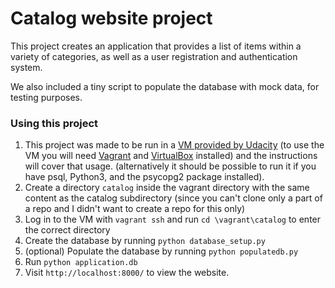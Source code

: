 # Catalog website project
This project creates an application that provides a list of items within a variety of categories, as well as a user registration and authentication system.

We also included a tiny script to populate the database with mock data, for testing purposes.


### Using this project
1. This project was made to be run in a [VM provided by Udacity](https://s3.amazonaws.com/video.udacity-data.com/topher/2018/April/5acfbfa3_fsnd-virtual-machine/fsnd-virtual-machine.zip) (to use the VM you will need [Vagrant](https://www.vagrantup.com/) and [VirtualBox](https://www.virtualbox.org/wiki/Download_Old_Builds_5_1) installed) and the instructions will cover that usage. (alternatively it should be possible to run it if you have psql, Python3, and the psycopg2 package installed).
2. Create a directory `catalog` inside the vagrant directory with the same content as the catalog subdirectory (since you can't clone only a part of a repo and I didn't want to create a repo for this only)
3. Log in to the VM with `vagrant ssh` and run `cd \vagrant\catalog` to enter the correct directory
4. Create the database by running `python database_setup.py`
5. (optional) Populate the database by running `python populatedb.py`
6. Run `python application.db`
7. Visit `http://localhost:8000/` to view the website.
